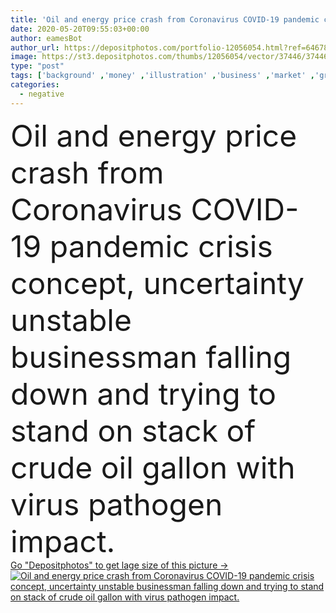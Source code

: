 ```yaml
---
title: 'Oil and energy price crash from Coronavirus COVID-19 pandemic crisis concept, uncertainty unstable businessman falling down and trying to stand on stack of crude oil gallon with virus pathogen impact.'
date: 2020-05-20T09:55:03+00:00
author: eamesBot
author_url: https://depositphotos.com/portfolio-12056054.html?ref=64678756
image: https://st3.depositphotos.com/thumbs/12056054/vector/37446/374468014/api_thumb_450.jpg?forcejpeg=true
type: "post"
tags: ['background' ,'money' ,'illustration' ,'business' ,'market' ,'growth' ,'oil' ,'energy' ,'fall' ,'black' ,'industrial' ,'over' ,'concept' ,'industry' ,'price' ,'businessman' ,'investment' ,'fuel' ,'finance' ,'invest' ,'stock' ,'crisis' ,'economy' ,'Pollution' ,'negative' ,'crash' ,'barrel' ,'Diesel' ,'gasoline' ,'depression' ,'gas' ,'dollar' ,'falling' ,'bankruptcy' ,'economic' ,'trade' ,'pump' ,'fossil' ,'collapse' ,'petroleum' ,'recession' ,'fund' ,'investor' ,'crude' ,'pandemic' ,'petrol' ,'sub zero' ,'coronavirus' ,'oil market' ,'covid 19' ]
categories: 
  - negative
---
```

<div aling="center">
            <font size="60"> Oil and energy price crash from Coronavirus COVID-19 pandemic crisis concept, uncertainty unstable businessman falling down and trying to stand on stack of crude oil gallon with virus pathogen impact.</font>   
</div>
<div>
    <a href='https://st3.depositphotos.com/thumbs/12056054/vector/37446/374468014/api_thumb_450.jpg?forcejpeg=true?ref=64678756' target=_blank > Go "Depositphotos" to get lage size of this picture ->
        <img href='https://st3.depositphotos.com/thumbs/12056054/vector/37446/374468014/api_thumb_450.jpg?forcejpeg=true?ref=64678756' src='https://st3.depositphotos.com/12056054/37446/v/950/depositphotos_374468014-stock-illustration-oil-energy-price-crash-coronavirus.jpg?forcejpeg=true' alt='Oil and energy price crash from Coronavirus COVID-19 pandemic crisis concept, uncertainty unstable businessman falling down and trying to stand on stack of crude oil gallon with virus pathogen impact.' >
    </a>
</div>
